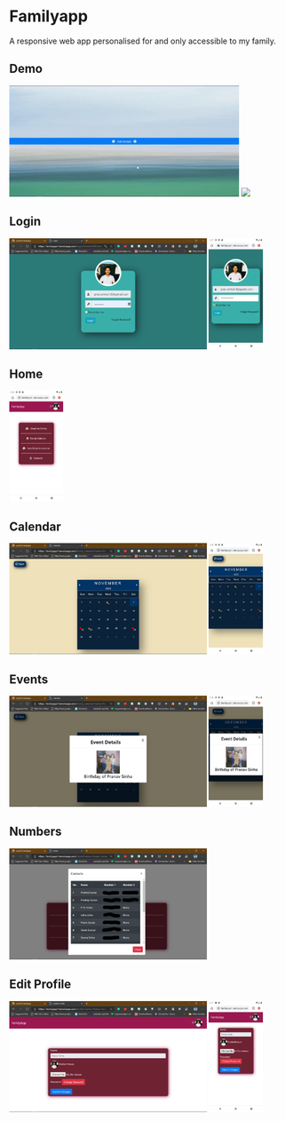 # Familyapp

A responsive web app personalised for and only accessible to my family.

## Demo
<img src="./Images/familyapp_desktop.gif" height="200"/>  <img src="./Images/familyapp_mobile.gif" height="200"/><br />

## Login
<img src="./Images/login_d.png" height="200"/>  <img src="./Images/login_m.png" height="200"/><br />

## Home
<img src="./Images/home_m.png" height="200"/><br />

## Calendar
<img src="./Images/Calendar_d.png" height="200"/>  <img src="./Images/calendar_m.png" height="200"/><br />

## Events
<img src="./Images/events_d.png" height="200"/>  <img src="./Images/events_m.png" height="200"/><br />

## Numbers
<img src="./Images/numbers_d.png" height="200"/><br />

## Edit Profile
<img src="./Images/profile_d.png" height="200"/>  <img src="./Images/profile_m.png" height="200"/><br />
